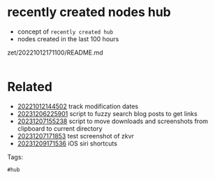 # recently created nodes hub

- concept of `recently created hub`
- nodes created in the last 100 hours

zet/20221012171100/README.md

```
```

# Related

- [20221012144502](/zet/20221012144502/README.md) track modification dates
- [20231206225901](/zet/20231206225901/README.md) script to fuzzy search blog posts to get links
- [20231207155238](/zet/20231207155238/README.md) script to move downloads and screenshots from clipboard to current directory
- [20231207171853](/zet/20231207171853/README.md) test screenshot of zkvr
- [20231209171536](/zet/20231209171536/README.md) iOS siri shortcuts

Tags:

    #hub
